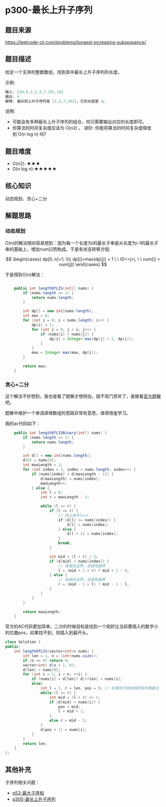 # p300-最长上升子序列
## 题目来源
https://leetcode-cn.com/problems/longest-increasing-subsequence/
## 题目描述

给定一个无序的整数数组，找到其中最长上升子序列的长度。

示例:
```java
输入: [10,9,2,5,3,7,101,18]
输出: 4 
解释: 最长的上升子序列是 [2,3,7,101]，它的长度是 4。
```
说明:

- 可能会有多种最长上升子序列的组合，你只需要输出对应的长度即可。
- 你算法的时间复杂度应该为 O(n2) 。
进阶: 你能将算法的时间复杂度降低到 O(n log n) 吗?

## 题目难度
- O(n2): ★★★
- O(n log n):★★★★★
## 核心知识
动态规划、贪心+二分
## 解题思路
### 动态规划
O(n)的解法相对容易想到：因为每一个长度为i的最长子串是从长度为i-1的最长子串的基础上，增加num[i]而构成。于是有状态转移方程:

$$
\begin{cases}
dp[0..n]=1, \\\\
dp[i]=max(dp[j]) + 1 \ \ (0<=j<i, \ \ num[i] > num[j])
\end{cases}
$$

于是得到O(n)解法：

```java

    public int lengthOfLIS(int[] nums) {
        if (nums.length <= 1) {
            return nums.length;
        }

        int dp[] = new int[nums.length];
        int max = 0;
        for (int i = 0; i < nums.length; i++) {
            dp[i] = 1;
            for (int j = 0; j < i; j++) {
                if (nums[i] > nums[j]) {
                    dp[i] = Integer.max(dp[j] + 1, dp[i]);
                }
            }
            max = Integer.max(max, dp[i]);
        }

        return max;
    }

```

### 贪心+二分
这个解法不好想到，我也是看了题解才想明白。就不班门弄斧了，直接看[官方题解](https://leetcode-cn.com/problems/longest-increasing-subsequence/solution/zui-chang-shang-sheng-zi-xu-lie-by-leetcode-soluti/)吧。

题解中维护一个单调递增数组的思路非常有意思，值得借鉴学习。

我的ac代码如下：

```java
    public int lengthOfLISBinary(int[] nums) {
        if (nums.length <= 1) {
            return nums.length;
        }

        int d[] = new int[nums.length];
        d[0] = nums[0];
        int maxLength = 1;
        for (int index = 1; index < nums.length; index++) {
            if (nums[index] > d[maxLength - 1]) {
                d[maxLength] = nums[index];
                maxLength++;
            } else {
                int l = 0;
                int r = maxLength - 1;

                while (l <= r) {
                    if (l == r) {
                        // 终止条件l==r
                        if (d[l] >= nums[index]) {
                            d[l] = nums[index];
                        } else {
                            d[l + 1] = nums[index];
                        }
                        break;
                    }

                    int mid = (l + r) / 2;
                    if (d[mid] < nums[index]) {
                        // 收缩左边界，且避免越界
                        l = (mid + 1 < r) ? mid + 1 : r;
                    } else {
                        // 收缩右边界，且避免越界
                        r = (mid - 1 > l) ? mid - 1 : l;
                    }
                }
            }
        }

        return maxLength;
    }

```

官方的AC代码更加简单，二分的时候目标是找到一个刚好比当前要插入的数字小的位置pos，如果找不到，则插入到最开头。

```java
class Solution {
public:
    int lengthOfLIS(vector<int>& nums) {
        int len = 1, n = (int)nums.size();
        if (n == 0) return 0;
        vector<int> d(n + 1, 0);
        d[len] = nums[0];
        for (int i = 1; i < n; ++i) {
            if (nums[i] > d[len]) d[++len] = nums[i];
            else{
                int l = 1, r = len, pos = 0; // 如果找不到说明所有的数都比 nums[i] 大，此时要更新 d[1]，所以这里将 pos 设为 0
                while (l <= r) {
                    int mid = (l + r) >> 1;
                    if (d[mid] < nums[i]) {
                        pos = mid;
                        l = mid + 1;
                    }
                    else r = mid - 1;
                }
                d[pos + 1] = nums[i];
            }
        }
        return len;
    }
};
```

## 其他补充
子序列相关问题：
- [p53-最大子序和](../problem/p53-maximum-subarray.md)
- [p300-最长上升子序列](../problem/p300-longest-increasing-subsequence.md)